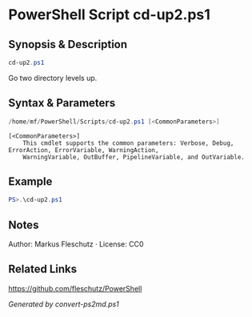 # PowerShell Script cd-up2.ps1

## Synopsis & Description
```powershell
cd-up2.ps1
```

Go two directory levels up.

## Syntax & Parameters
```powershell
/home/mf/PowerShell/Scripts/cd-up2.ps1 [<CommonParameters>]
```

```
[<CommonParameters>]
    This cmdlet supports the common parameters: Verbose, Debug, ErrorAction, ErrorVariable, WarningAction, 
    WarningVariable, OutBuffer, PipelineVariable, and OutVariable.
```

## Example
```powershell
PS>.\cd-up2.ps1
```


## Notes
Author: Markus Fleschutz · License: CC0

## Related Links
https://github.com/fleschutz/PowerShell

*Generated by convert-ps2md.ps1*
